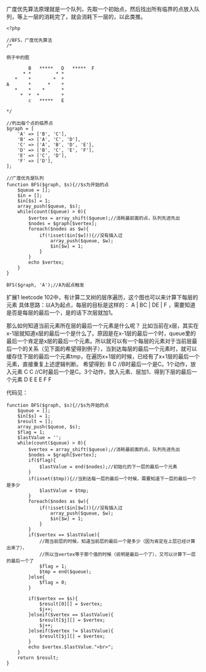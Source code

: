 广度优先算法原理就是一个队列，先取一个初始点，然后找出所有临界的点放入队列，等上一层的消耗完了，就会消耗下一层的，以此类推。
```
<?php 

//BFS，广度优先算法
/*

例子中的图

		B   *****   D   *****  F
	  * *         * *
   *    *        *  *
A     	*      *    *
   *    *    *      *
     *  *  *        *
	    c   *****   E

*/

//列出每个点的临界点
$graph = [
	'A' => ['B', 'C'],
	'B' => ['A', 'C', 'D'],
	'C' => ['A', 'B', 'D', 'E'],
	'D' => ['B', 'C', 'E', 'F'],
	'E' => ['C', 'D'],
	'F' => ['D'],
];

//广度优先是队列
function BFS($graph, $s){//$s为开始的点
	$queue = [];
	$in = [];
	$in[$s] = 1;
	array_push($queue, $s);
	while(count($queue) > 0){
		$vertex = array_shift($queue);//消耗最前面的点，队列先进先出
		$nodes = $graph[$vertex];
		foreach($nodes as $w){
			if(!isset($in[$w])){//没有插入过
				array_push($queue, $w);
				$in[$w] = 1;
			}
		}
		echo $vertex;
	}
}

BFS($graph, 'A');//A为起点触发

```
扩展1
leetcode 102中，有计算二叉树的层序遍历，这个图也可以来计算下每层的元素
具体思路：以A为起点，每层的目标是这样的： A | BC | DE | F ，需要知道是否是每层的最后一个，是的话下次层就加1。

那么如何知道当前元素所在层的最后一个元素是什么呢？
比如当前在x层，其实在x-1层就知道x层的最后一个是什么了。原因是在x-1层的最后一个时，queue里的最后一个肯定是x层的最后一个元素。所以就可以有一个每层的元素对于当前层最后一个的关系（见下面的希望得到例子），当到达每层的最后一个元素时，就可以缓存住下层的最后一个元素tmp，在遍历x+1层的时候，已经有了x+1层的最后一个元素，直接重复上述逻辑判断。
希望得到:
B C //B时最后一个是C。1个动作，放入元素
C C //C时最后一个是C。3个动作，放入元素、层加1、得到下层的最后一个元素
D E
E E
F F

代码见：
```
function BFS($graph, $s){//$s为开始的点
    $queue = [];
    $in[$s] = 1;
	$result = [];
    array_push($queue, $s);
	$flag = 1;
	$lastValue = '';
    while(count($queue) > 0){
        $vertex = array_shift($queue);//消耗最前面的点，队列先进先出
        $nodes = $graph[$vertex];
		if($flag){
			$lastValue = end($nodes);//初始化的下一层的最后一个元素
		}
		if(isset($tmp)){//当到达每一层的最后一个时候，需要知道下一层的最后一个是多少
			$lastValue = $tmp;
		}
        foreach($nodes as $w){
            if(!isset($in[$w])){//没有插入过
                array_push($queue, $w);
                $in[$w] = 1;
            }
        }
		if($vertex == $lastValue){
			//跑当前层的时候，知道当前层的最后一个是多少（因为肯定在上层已经计算出来了），
			//所以当vertex等于那个值的时候（说明是最后一个了），又可以计算下一层的最后一个了
			$flag = 1;
			$tmp = end($queue);
		}else{
			$flag = 0;
		}
		
		if($vertex == $s){
			$result[0][] = $vertex;
			$j++;
		}elseif($vertex == $lastValue){
			$result[$j][] = $vertex;
			$j++;
		}elseif($vertex != $lastValue){
			$result[$j][] = $vertex;
		}
		echo $vertex.$lastValue."<br>";
    }
	return $result;
}
```
